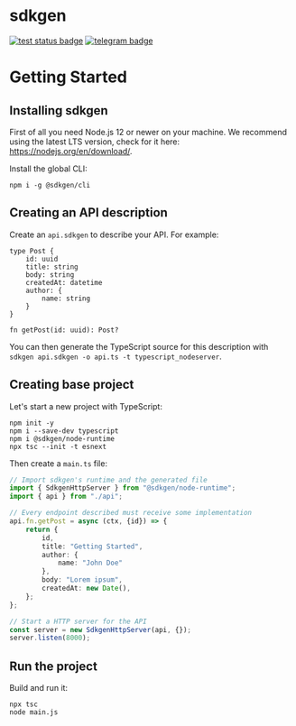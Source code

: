 # sdkgen

[![test status badge](https://github.com/sdkgen/sdkgen/workflows/test/badge.svg?branch=master)](https://github.com/sdkgen/sdkgen/actions)
[![telegram badge](https://img.shields.io/badge/telegram-sdkgen-179CDE)](https://t.me/sdkgen)

# Getting Started

## Installing sdkgen

First of all you need Node.js 12 or newer on your machine. We recommend using the latest LTS version, check for it here: https://nodejs.org/en/download/.

Install the global CLI:

```
npm i -g @sdkgen/cli
```

## Creating an API description

Create an `api.sdkgen` to describe your API. For example:

```
type Post {
    id: uuid
    title: string
    body: string
    createdAt: datetime
    author: {
        name: string
    }
}

fn getPost(id: uuid): Post?
```

You can then generate the TypeScript source for this description with `sdkgen api.sdkgen -o api.ts -t typescript_nodeserver`.

## Creating base project

Let's start a new project with TypeScript:

```
npm init -y
npm i --save-dev typescript
npm i @sdkgen/node-runtime
npx tsc --init -t esnext
```

Then create a `main.ts` file:

```typescript
// Import sdkgen's runtime and the generated file
import { SdkgenHttpServer } from "@sdkgen/node-runtime";
import { api } from "./api";

// Every endpoint described must receive some implementation
api.fn.getPost = async (ctx, {id}) => {
    return {
        id,
        title: "Getting Started",
        author: {
            name: "John Doe"
        },
        body: "Lorem ipsum",
        createdAt: new Date(),
    };
};

// Start a HTTP server for the API
const server = new SdkgenHttpServer(api, {});
server.listen(8000);
```

## Run the project

Build and run it:

```
npx tsc
node main.js
```
